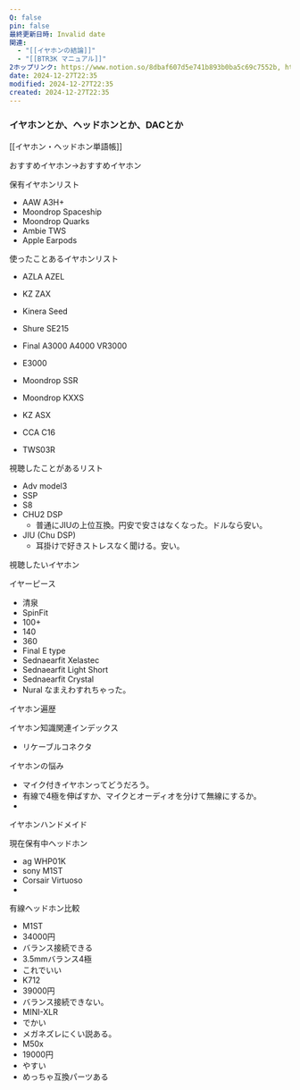 ```yaml
---
Q: false
pin: false
最終更新日時: Invalid date
関連:
  - "[[イヤホンの結論]]"
  - "[[BTR3K マニュアル]]"
2ホップリンク: https://www.notion.so/8dbaf607d5e741b893b0ba5c69c7552b, https://www.notion.so/8ecd8781d786420f8edd309f42350dc4, https://www.notion.so/b7d5cf9a3f224e4ab70881f1c368b950, https://www.notion.so/e0dc1e13b20440df9947f6551386e5f7,https://www.notion.so/8dbaf607d5e741b893b0ba5c69c7552b, https://www.notion.so/ed93704695a74c1fa257e37a68ac87c9
date: 2024-12-27T22:35
modified: 2024-12-27T22:35
created: 2024-12-27T22:35
---
```

### イヤホンとか、ヘッドホンとか、DACとか

  

[[イヤホン・ヘッドホン単語帳]]

おすすめイヤホン→おすすめイヤホン

保有イヤホンリスト

- AAW A3H+
- Moondrop Spaceship
- Moondrop Quarks
- Ambie TWS
- Apple Earpods

使ったことあるイヤホンリスト

- AZLA AZEL
- KZ ZAX
- Kinera Seed

- Shure SE215  
- Final A3000 A4000 VR3000  
- E3000  
- Moondrop SSR  
- Moondrop KXXS  
- KZ ASX  
- CCA C16  
- TWS03R  

視聴したことがあるリスト

- Adv model3
- SSP
- S8
- CHU2 DSP
    - 普通にJIUの上位互換。円安で安さはなくなった。ドルなら安い。
- JIU (Chu DSP)
    - 耳掛けで好きストレスなく聞ける。安い。

視聴したいイヤホン

イヤーピース

- 清泉  
- SpinFit  
- 100+  
- 140  
- 360  
- Final E type  
- Sednaearfit Xelastec  
- Sednaearfit Light Short  
- Sednaearfit Crystal  
- Nural なまえわすれちゃった。  

イヤホン遍歴

イヤホン知識関連インデックス

- リケーブルコネクタ

イヤホンの悩み

- マイク付きイヤホンってどうだろう。  
- 有線で4極を伸ばすか、マイクとオーディオを分けて無線にするか。  
-  

イヤホンハンドメイド

現在保有中ヘッドホン

- ag WHP01K  
- sony M1ST  
- Corsair Virtuoso  
-  

有線ヘッドホン比較

- M1ST  
- 34000円  
- バランス接続できる  
- 3.5mmバランス4極  
- これでいい  
- K712  
- 39000円  
- バランス接続できない。  
- MINI-XLR  
- でかい  
- メガネズレにくい説ある。  
- M50x  
- 19000円  
- やすい  
- めっちゃ互換パーツある